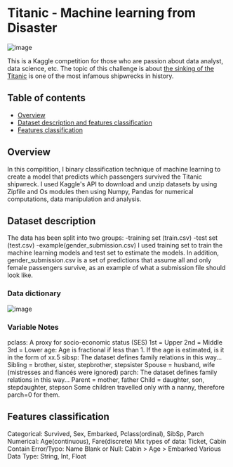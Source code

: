 ﻿# Titanic - Machine learning from Disaster 

![image](https://github.com/HaColab2k/Data-analyst/assets/127838132/b11be7b6-9a20-4b88-97dd-dee9a4051ace)

This is a Kaggle competition for those who are passion about data analyst, data science, etc. The topic of this challenge is about [the sinking of the Titanic](https://en.wikipedia.org/wiki/Sinking_of_the_Titanic) is one of the most infamous shipwrecks in history.
## Table of contents
- [Overview](#overview)
- [Dataset description and features classification](#Dataset-description-and-features-classification)
- [Features classification](#Features-classification)
## Overview
In this compitition, I binary classification technique of machine learning to create a model that predicts which passengers survived the Titanic shipwreck. I used Kaggle's API to download and unzip datasets by using Zipfile and Os modules then using Numpy, Pandas for numerical computations, data manipulation and analysis.
## Dataset description
The data has been split into two groups:
-training set (train.csv)
-test set (test.csv)
-example(gender_submission.csv)
I used training set to train the machine learning models and test set to estimate the models. In addition, gender_submission.csv is a set of predictions that assume all and only female passengers survive, as an example of what a submission file should look like.
### Data dictionary
![image](https://github.com/HaColab2k/Data-analyst/assets/127838132/3eddd888-45cf-4db1-8f2d-59f4e3af6407)
### Variable Notes
pclass: A proxy for socio-economic status (SES)
  1st = Upper
  2nd = Middle
  3rd = Lower
age: Age is fractional if less than 1. If the age is estimated, is it in the form of xx.5
sibsp: The dataset defines family relations in this way...
  Sibling = brother, sister, stepbrother, stepsister
  Spouse = husband, wife (mistresses and fiancés were ignored)
parch: The dataset defines family relations in this way...
  Parent = mother, father
  Child = daughter, son, stepdaughter, stepson
  Some children travelled only with a nanny, therefore parch=0 for them.

## Features classification
Categorical: Survived, Sex, Embarked, Pclass(ordinal), SibSp, Parch
Numerical: Age(continuous), Fare(discrete)
Mix types of data: Ticket, Cabin
Contain Error/Typo: Name
Blank or Null: Cabin > Age > Embarked
Various Data Type: String, Int, Float
